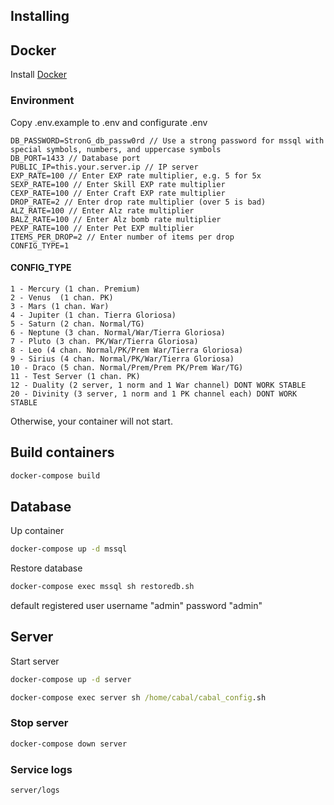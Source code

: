 ## Installing

## Docker

Install [Docker](https://www.docker.com/get-started)

### Environment

Copy .env.example to .env and configurate .env

```
DB_PASSWORD=StronG_db_passw0rd // Use a strong password for mssql with special symbols, numbers, and uppercase symbols
DB_PORT=1433 // Database port
PUBLIC_IP=this.your.server.ip // IP server
EXP_RATE=100 // Enter EXP rate multiplier, e.g. 5 for 5x 
SEXP_RATE=100 // Enter Skill EXP rate multiplier
CEXP_RATE=100 // Enter Craft EXP rate multiplier
DROP_RATE=2 // Enter drop rate multiplier (over 5 is bad)
ALZ_RATE=100 // Enter Alz rate multiplier
BALZ_RATE=100 // Enter Alz bomb rate multiplier
PEXP_RATE=100 // Enter Pet EXP multiplier
ITEMS_PER_DROP=2 // Enter number of items per drop
CONFIG_TYPE=1
```

#### CONFIG_TYPE
```
1 - Mercury (1 chan. Premium)
2 - Venus  (1 chan. PK)
3 - Mars (1 chan. War)
4 - Jupiter (1 chan. Tierra Gloriosa)
5 - Saturn (2 chan. Normal/TG)
6 - Neptune (3 chan. Normal/War/Tierra Gloriosa)
7 - Pluto (3 chan. PK/War/Tierra Gloriosa)
8 - Leo (4 chan. Normal/PK/Prem War/Tierra Gloriosa)
9 - Sirius (4 chan. Normal/PK/War/Tierra Gloriosa)
10 - Draco (5 chan. Normal/Prem/Prem PK/Prem War/TG)
11 - Test Server (1 chan. PK)
12 - Duality (2 server, 1 norm and 1 War channel) DONT WORK STABLE
20 - Divinity (3 server, 1 norm and 1 PK channel each) DONT WORK STABLE
```

Otherwise, your container will not start.

## Build containers
```cmd
docker-compose build
```
## Database

Up container
```cmd
docker-compose up -d mssql
```

Restore database
```cmd
docker-compose exec mssql sh restoredb.sh
```
default registered user 
username "admin" password "admin"
## Server

Start server
```cmd
docker-compose up -d server
```
```cmd
docker-compose exec server sh /home/cabal/cabal_config.sh
```
### Stop server
```cmd
docker-compose down server
```
### Service logs

```cmd
server/logs
```